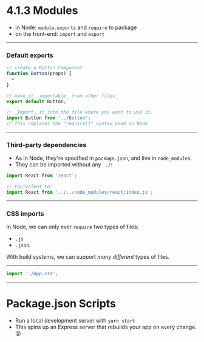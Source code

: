 # 4.1.3 Modules

- in Node: `module.exports` and `require` to package
- on the front-end: `import` and `export`

---

### Default exports

```js
// create a Button Component
function Button(props) {
  ✂️
}

// make it _importable_ from other files_
export default Button;
```

```js
// _Import_ it into the file where you want to use it.
import Button from '../Button';
// This replaces the "require()" syntax used in Node
```

---

### Third-party dependencies

- As in Node, they're specified in `package.json`, and live in `node_modules`.
- They can be imported without any `../`:

```js
import React from 'react';

// Equivalent to:
import React from '../../node_modules/react/index.js';
```

---

### CSS imports

In Node, we can only ever `require` two types of files:

- `.js`
- `.json`.

With build systems, we can support _many different_ types of files.

---

```js
import './App.css';
```

---

# Package.json Scripts

- Run a local development server with `yarn start`
- This spins up an Express server that rebuilds your app on every change. 😮
